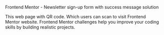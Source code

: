 Frontend Mentor - Newsletter sign-up form with success message solution 

This web page with QR code. Which users can scan to visit Frontend Mentor website. Frontend Mentor challenges help you improve your coding skills by building realistic projects.
